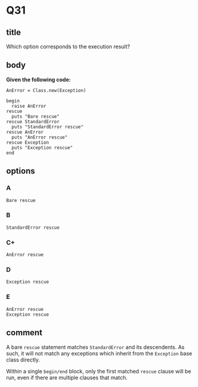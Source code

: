 # Q31

## title

Which option corresponds to the execution result?

## body

**Given the following code:**

```
AnError = Class.new(Exception)

begin
  raise AnError
rescue
  puts "Bare rescue"
rescue StandardError
  puts "StandardError rescue"
rescue AnError
  puts "AnError rescue"
rescue Exception
  puts "Exception rescue"
end
```

## options

### A

```
Bare rescue
```

### B


```
StandardError rescue
```

### C+


```
AnError rescue
```

### D


```
Exception rescue
```

### E

```
AnError rescue
Exception rescue
```

## comment

A bare `rescue` statement matches `StandardError` and its descendents. As such, it will not match any exceptions which inherit from the `Exception` base class directly.

Within a single `begin/end` block, only the first matched `rescue` clause will be run, even if there are multiple clauses that match.